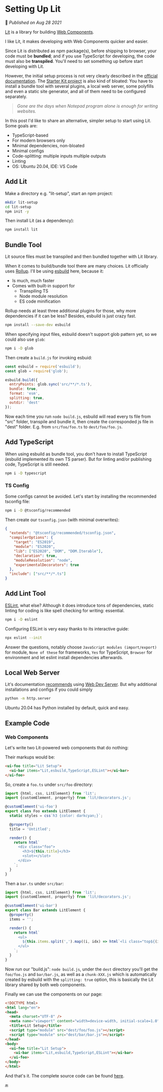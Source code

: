 # Setting Up Lit

📅 _Published on Aug 28 2021_

[Lit](https://lit.dev/) is a library for building [Web Components](https://developer.mozilla.org/en-US/docs/Web/Web_Components).

I like Lit, it makes developing with Web Components quicker and easier.

Since Lit is distributed as npm package(s), before shipping to browser, your code must be **bundled**; and if you use TypeScript for developing, the code must also be **transpiled**. You'll need to set something up before start developing with Lit.

However, the initial setup process is not very clearly described in the [official documentation](https://lit.dev/docs/tools/overview/). The [Starter Kit project](https://lit.dev/docs/tools/starter-kits/) is also kind of bloated: You have to install a bundle tool with several plugins, a local web server, some polyfills and even a static site generator, and all of them need to be configured separately.

> *Gone are the days when Notepad program alone is enough for writing websites.*

In this post I'd like to share an alternative, simpler setup to start using Lit. Some goals are:

- TypeScript-based
- For modern browsers only
- Minimal dependencies, non-bloated
- Minimal configs
- Code-splitting: multiple inputs multiple outputs
- Linting
- OS: Ubuntu 20.04, IDE: VS Code

## Add Lit

Make a directory e.g. "lit-setup", start an npm project:

```bash
mkdir lit-setup
cd lit-setup
npm init -y
```

Then install Lit (as a dependency):

```bash
npm install lit
```

## Bundle Tool

Lit source files must be transpiled and then bundled together with Lit library.

When it comes to build/bundle tool there are many choices. Lit officially uses [Rollup](https://rollupjs.org/). I'll be using [esbuild](https://esbuild.github.io/) here, because it:

- Is much, much faster
- Comes with built-in support for
  - Transpiling TS
  - Node module resolution
  - ES code minification

Rollup needs at least three additional plugins for those, why more dependencies if it can be less? Besides, esbuild is just crazy fast.

```bash
npm install --save-dev esbuild
```

When specifying input files, esbuild doesn't support glob pattern yet, so we could also use `glob`:

```bash
npm i -D glob
```

Then create a `build.js` for invoking esbuid:

```js
const esbuild = require('esbuild');
const glob = require('glob');

esbuild.build({
  entryPoints: glob.sync('src/**/*.ts'),
  bundle: true,
  format: 'esm',
  splitting: true,
  outdir: 'dest'
});
```

Now each time you run `node build.js`, esbuild will read every ts file from "src" folder, transpile and bundle it, then create the corresponded js file in "dest" folder. E.g. from `src/foo/foo.ts` to `dest/foo/foo.js`.

## Add TypeScript

When using esbuild as bundle tool, you don't have to install TypeScript (esbuild implemented its own TS parser). But for linting and/or publishing code, TypeScript is still needed.

```bash
npm i -D typescript
```

### TS Config

Some configs cannot be avoided. Let's start by installing the recommended tsconfig file:

```bash
npm i -D @tsconfig/recommended
```

Then create our `tsconfig.json` (with minimal overwrites):

```json
{
  "extends": "@tsconfig/recommended/tsconfig.json",
  "compilerOptions": {
    "target": "ES2019",
    "module": "ES2020",
    "lib": ["ES2020", "DOM", "DOM.Iterable"],
    "declaration": true,
    "moduleResolution": "node",
    "experimentalDecorators": true
  },
  "include": ["src/**/*.ts"]
}
```

## Add Lint Tool

[ESLint](https://eslint.org/), what else? Although it does introduce tons of dependencies, static linting for coding is like spell checking for writing: essential.

```bash
npm i -D eslint
```

Configuring ESLint is very easy thanks to its interactive guide:

```bash
npx eslint --init
```

Answer the questions, notably choose `JavaScript modules (import/export)` for module, `None of these` for frameworks, `Yes` for TypeScript, `Browser` for environment and let eslint install dependencies afterwards.

## Local Web Server

Lit's documentation [recommends](https://lit.dev/docs/tools/development/#devserver) using [Web Dev Server](https://modern-web.dev/docs/dev-server/overview/). But why additional installations and configs if you could simply

```bash
python -m http.server
```

Ubuntu 20.04 has Python installed by default, quick and easy.

## Example Code

### Web Components

Let's write two Lit-powered web components that do nothing:

Their markups would be:

```html
<ui-foo title="Lit Setup">
  <ui-bar items="Lit,esbuild,TypeScript,ESLint"></ui-bar>
</ui-foo>
```

So, create a `foo.ts` under `src/foo` directory:

```js
import {html, css, LitElement} from 'lit';
import {customElement, property} from 'lit/decorators.js';

@customElement('ui-foo')
export class Foo extends LitElement {
  static styles = css`h3 {color: darkcyan;}`;

  @property()
  title = 'Untitled';

  render() {
    return html`
      <div class="foo">
        <h3>${this.title}</h3>
        <slot></slot>
      </div>
    `;
  }
}
```

Then a `bar.ts` under `src/bar`:

```js
import {html, css, LitElement} from 'lit';
import {customElement, property} from 'lit/decorators.js';

@customElement('ui-bar')
export class Bar extends LitElement {
  @property()
  items = '';

  render() {
    return html`
      <ul>
        ${this.items.split(',').map((i, idx) => html`<li class="top${(idx + 1).toString()}">${i}</li>`)}
      </ul>
    `;
  }
}
```

Now run our "build.js": `node build.js`, under the `dest` directory you'll get the `foo/foo.js` and `bar/bar.js`, as well as a `chunk-XXX.js` which is automatically created by esbuild with the `splitting: true` option, this is basically the Lit library shared by both web components.

Finally we can use the components on our page:

```html
<!DOCTYPE html>
<html lang="en">
<head>
  <meta charset="UTF-8" />
  <meta name="viewport" content="width=device-width, initial-scale=1.0" />
  <title>Lit Setup</title>
  <script type="module" src="dest/foo/foo.js"></script>
  <script type="module" src="dest/bar/bar.js"></script>
</head>
<body>
  <ui-foo title="Lit Setup">
    <ui-bar items="Lit,esbuild,TypeScript,ESLint"></ui-bar>
  </ui-foo>
</body>
</html>
```

And that's it. The complete source code can be found [here](https://github.com/changke/lit-setup).

🔚

